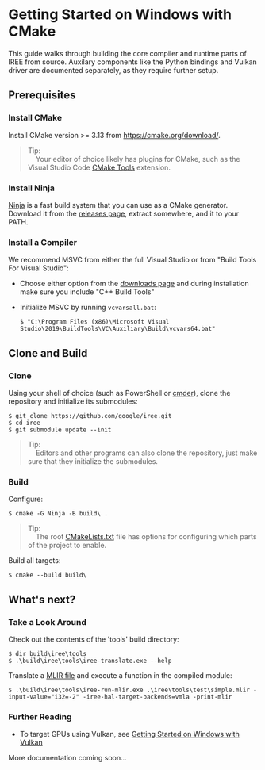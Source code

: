 # Getting Started on Windows with CMake

<!--
Notes to those updating this guide:

    * This document should be __simple__ and cover essential items only.
      Notes for optional components should go in separate files.

    * This document parallels getting_started_linux_cmake.md.
      Please keep them in sync.
-->

This guide walks through building the core compiler and runtime parts of IREE
from source. Auxilary components like the Python bindings and Vulkan driver are
documented separately, as they require further setup.

## Prerequisites

### Install CMake

Install CMake version >= 3.13 from https://cmake.org/download/.

> Tip:<br>
> &nbsp;&nbsp;&nbsp;&nbsp;Your editor of choice likely has plugins for CMake,
> such as the Visual Studio Code
> [CMake Tools](https://github.com/microsoft/vscode-cmake-tools) extension.

### Install Ninja

[Ninja](https://ninja-build.org/) is a fast build system that you can use as a
CMake generator. Download it from the
[releases page](https://github.com/ninja-build/ninja/releases), extract
somewhere, and it to your PATH.

### Install a Compiler

We recommend MSVC from either the full Visual Studio or from "Build Tools For
Visual Studio":

*   Choose either option from the
    [downloads page](https://visualstudio.microsoft.com/downloads/) and during
    installation make sure you include "C++ Build Tools"
*   Initialize MSVC by running `vcvarsall.bat`:

    ```shell
    $ "C:\Program Files (x86)\Microsoft Visual Studio\2019\BuildTools\VC\Auxiliary\Build\vcvars64.bat"
    ```

## Clone and Build

### Clone

Using your shell of choice (such as PowerShell or [cmder](https://cmder.net/)),
clone the repository and initialize its submodules:

```shell
$ git clone https://github.com/google/iree.git
$ cd iree
$ git submodule update --init
```

> Tip:<br>
> &nbsp;&nbsp;&nbsp;&nbsp;Editors and other programs can also clone the
> repository, just make sure that they initialize the submodules.

### Build

Configure:

```shell
$ cmake -G Ninja -B build\ .
```

> Tip:<br>
> &nbsp;&nbsp;&nbsp;&nbsp;The root
> [CMakeLists.txt](https://github.com/google/iree/blob/master/CMakeLists.txt) file
> has options for configuring which parts of the project to enable.

Build all targets:

```shell
$ cmake --build build\
```

## What's next?

### Take a Look Around

Check out the contents of the 'tools' build directory:

```shell
$ dir build\iree\tools
$ .\build\iree\tools\iree-translate.exe --help
```

Translate a
[MLIR file](https://github.com/google/iree/blob/master/iree/tools/test/simple.mlir)
and execute a function in the compiled module:

```shell
$ .\build\iree\tools\iree-run-mlir.exe .\iree\tools\test\simple.mlir -input-value="i32=-2" -iree-hal-target-backends=vmla -print-mlir
```

### Further Reading

*   To target GPUs using Vulkan, see
    [Getting Started on Windows with Vulkan](./getting_started_windows_vulkan.md)

More documentation coming soon...

<!-- TODO(scotttodd): Running tests -->
<!-- TODO(scotttodd): Running samples -->
<!-- TODO(scotttodd): "getting_started.md" equivalent for iree-translate etc. -->
